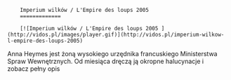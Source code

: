
        Imperium wilków / L'Empire des loups 2005 
        =============
        
        [![Imperium wilków / L'Empire des loups 2005 ](http://vidos.pl/images/player.gif)](http://vidos.pl/imperium-wilkow-l-empire-des-loups-2005)
        
        
 Anna Heymes jest żoną wysokiego urzędnika francuskiego Ministerstwa Spraw Wewnętrznych. Od miesiąca dręczą ją okropne halucynacje i zobacz pełny opis
    